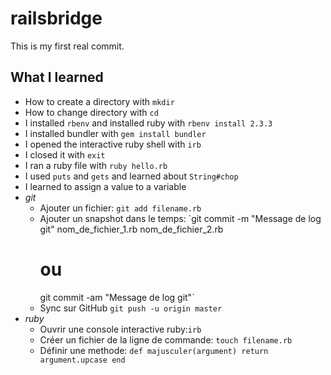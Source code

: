 # railsbridge

This is my first real commit.

## What I learned
* How to create a directory with `mkdir`
* How to change directory with `cd`
* I installed `rbenv` and installed ruby with `rbenv install 2.3.3`
* I installed bundler with `gem install bundler`
* I opened the interactive ruby shell with `irb`
* I closed it with `exit`
* I ran a ruby file with `ruby hello.rb`
* I used `puts` and `gets` and learned about `String#chop`
* I learned to assign a value to a variable
* *git*
  * Ajouter un fichier: `git add filename.rb`
  * Ajouter un snapshot dans le temps:
    `git commit -m "Message de log git" nom_de_fichier_1.rb nom_de_fichier_2.rb
    # ou
    git commit -am "Message de log git"`
  * Sync sur GitHub `git push -u origin master`
* *ruby*
    * Ouvrir une console interactive ruby:`irb`
    * Créer un fichier de la ligne de commande: `touch filename.rb`
    * Définir une methode:
    `def majusculer(argument)
      return argument.upcase
    end`

